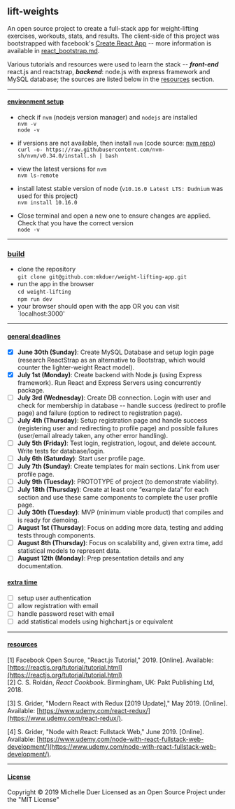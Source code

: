 ## **lift**-weights
An open source project to create a full-stack app for weight-lifting exercises, workouts, stats, and results. The client-side of this project was bootstrapped with facebook's [Create React App](https://github.com/facebook/create-react-app) -- more information is available in [react\_bootstrap.md](/server/client/react_bootstrap.md).   

Various tutorials and resources were used to learn the stack -- ***front-end*** react.js and reactstrap, ***backend***: node.js with express framework and MySQL database; the sources are listed below in the [resources](#resources) section.



---

#### [environment setup](#setup)

* check if `nvm` (nodejs version manager) and `nodejs` are installed  
`nvm -v`  
`node -v`  

* if versions are not available, then install `nvm` (code source: [nvm repo](https://github.com/nvm-sh/nvm))   
`curl -o- https://raw.githubusercontent.com/nvm-sh/nvm/v0.34.0/install.sh | bash`  

* view the latest versions for `nvm `  
`nvm ls-remote`  

* install latest stable version of node (`v10.16.0 Latest LTS: Dudnium` was used for this project)  
`nvm install 10.16.0 ` 

* Close terminal and open a new one to ensure changes are applied. Check that you have the correct version  
`node -v  `

---

### [build](#build)

* clone the repository   
`git clone git@github.com:mkduer/weight-lifting-app.git ` 
* run the app in the browser  
  `cd weight-lifting `  
  `npm run dev`  
* your browser should open with the app OR you can visit `localhost:3000'  

---

#### [general deadlines](#deadlines)

- [x] **June 30th (Sunday)**: Create MySQL Database and setup login page (research ReactStrap as an alternative to Bootstrap, which would counter the lighter-weight React model).
- [x] **July 1st (Monday)**: Create backend with Node.js (using Express framework). Run React and Express Servers using concurrently package.
- [ ] **July 3rd (Wednesday)**: Create DB connection. Login with user and check for membership in database -- handle success (redirect to profile page) and failure (option to redirect to registration page).
- [ ] **July 4th (Thursday)**: Setup registration page and handle success (registering user and redirecting to profile page) and possible failures (user/email already taken, any other error handling).
- [ ] **July 5th (Friday)**: Test login, registration, logout, and delete account. Write tests for database/login.
- [ ] **July 6th (Saturday)**: Start user profile page. 
- [ ] **July 7th (Sunday)**: Create templates for main sections. Link from user profile page.
- [ ] **July 9th (Tuesday)**: PROTOTYPE of project (to demonstrate viability).
- [ ] **July 18th (Thursday)**: Create at least one “example data” for each section and use these same components to complete the user profile page.
- [ ] **July 30th (Tuesday)**: MVP (minimum viable product) that compiles and is ready for demoing.
- [ ] **August 1st (Thursday)**: Focus on adding more data, testing and adding tests through components. 
- [ ] **August 8th (Thursday)**: Focus on scalability and, given extra time, add statistical models to represent data.
- [ ] **August 12th (Monday)**: Prep presentation details and any documentation.  

#### [extra time](#extras)
- [ ] setup user authentication
- [ ] allow registration with email 
- [ ] handle password reset with email
- [ ] add statistical models using highchart.js or equivalent  
---

#### [resources](#resources)

[1] Facebook Open Source, "React.js Tutorial," 2019. [Online]. Available: [https://reactjs.org/tutorial/tutorial.html](https://reactjs.org/tutorial/tutorial.html)  
[2] C. S. Roldán, *React Cookbook*. Birmingham, UK: Pakt Publishing Ltd, 2018.  

[3] S. Grider, "Modern React with Redux [2019 Update]," May 2019. [Online]. Available: [https://www.udemy.com/react-redux/](https://www.udemy.com/react-redux/).

[4] S. Grider, "Node with React: Fullstack Web," June 2019. [Online]. Available: [https://www.udemy.com/node-with-react-fullstack-web-development/](https://www.udemy.com/node-with-react-fullstack-web-development/).

---

#### [License](#license)

Copyright © 2019 Michelle Duer
Licensed as an Open Source Project under the "MIT License" 
